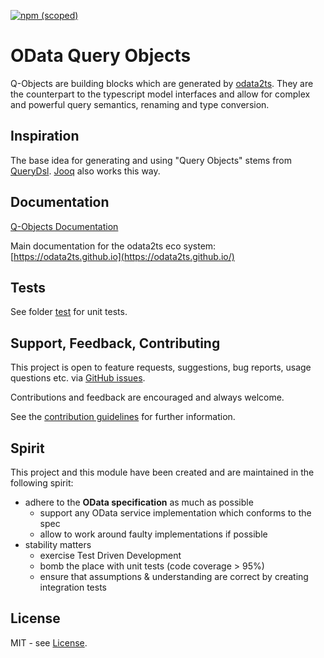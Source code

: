 [![npm (scoped)](https://img.shields.io/npm/v/@odata2ts/odata-query-objects?style=for-the-badge)](https://www.npmjs.com/package/@odata2ts/odata-query-objects)

# OData Query Objects

Q-Objects are building blocks which are generated by [odata2ts](https://github.com/odata2ts/odata2ts).
They are the counterpart to the typescript model interfaces and allow for complex and powerful query semantics,
renaming and type conversion.

## Inspiration

The base idea for generating and using "Query Objects" stems from [QueryDsl](http://www.querydsl.com/).
[Jooq](https://www.jooq.org/) also works this way.

## Documentation
[Q-Objects Documentation](https://odata2ts.github.io/docs/category/q-objects)

Main documentation for the odata2ts eco system:
[https://odata2ts.github.io](https://odata2ts.github.io/)

## Tests
See folder [test](https://github.com/odata2ts/odata2ts/tree/main/packages/odata-query-objects/test)
for unit tests.

## Support, Feedback, Contributing
This project is open to feature requests, suggestions, bug reports, usage questions etc.
via [GitHub issues](https://github.com/odata2ts/odata2ts/issues).

Contributions and feedback are encouraged and always welcome.

See the [contribution guidelines](./CONTRIBUTING) for further information.

## Spirit
This project and this module have been created and are maintained in the following spirit:

* adhere to the **OData specification** as much as possible
  * support any OData service implementation which conforms to the spec
  * allow to work around faulty implementations if possible
* stability matters
  * exercise Test Driven Development
  * bomb the place with unit tests (code coverage > 95%)
  * ensure that assumptions & understanding are correct by creating integration tests

## License
MIT - see [License](./LICENSE).



